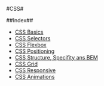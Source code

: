 #CSS#

##Index##

- [CSS Basics](https://github.com/neuefische/ffm-web-23-3/blob/main/sessions/css-basics/css-basics.md)
- [CSS Selectors](https://github.com/neuefische/ffm-web-23-3/blob/main/sessions/css-selectors/css-selectors.md)
- [CSS Flexbox](https://github.com/neuefische/ffm-web-23-3/blob/main/sessions/css-flexbox/css-flexbox.md)
- [CSS Positioning](https://github.com/neuefische/ffm-web-23-3/blob/main/sessions/css-positioning/css-positioning.md)
- [CSS Structure, Specifity ans BEM](https://github.com/neuefische/ffm-web-23-3/blob/main/sessions/css-structure/css-structure.md)
- [CSS Grid](https://github.com/neuefische/ffm-web-23-3/blob/main/sessions/css-grid/css-grid.md)
- [CSS Responsive](https://github.com/neuefische/ffm-web-23-3/blob/main/sessions/css-responsive/css-responsive.md)
- [CSS Animations]()
